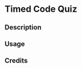 # Timed Code Quiz

## Description

## Usage

## Credits

<!-- https://www.geeksforgeeks.org/remove-all-the-child-elements-of-a-dom-node-in-javascript/ -->
<!-- https://www.w3schools.com/html/html_forms.asp -->